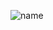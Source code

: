 
![name](https://user-images.githubusercontent.com/72008078/172396305-fdc406a5-0229-45bb-87d5-d7460642c827.svg)

<!--[![octo.gif](https://i.postimg.cc/bNKvzPW2/octo.gif)](https://postimg.cc/WhwVnB22) 
### print(Hi there 👋)


**MiguelLm84/MiguelLm84** is a ✨ _special_ ✨ repository because its `README.md` (this file) appears on your GitHub profile.

Here are some ideas to get you started:

- 🔭 I’m currently working on ...
- 🌱 I’m currently learning ...
- 👯 I’m looking to collaborate on ...
- 🤔 I’m looking for help with ...
- 💬 Ask me about ...
- 📫 How to reach me: ...
- 😄 Pronouns: ...
- ⚡ Fun fact: ...
-->
